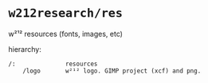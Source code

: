 # `w212research/res`
w²¹² resources (fonts, images, etc)

hierarchy:
```
/:              resources
    /logo       w²¹² logo. GIMP project (xcf) and png.
```
